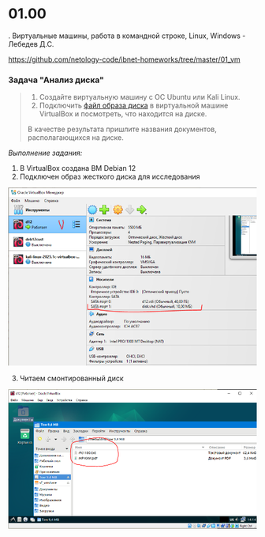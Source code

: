 # 01.00
. Виртуальные машины, работа в командной строке, Linux, Windows - Лебедев Д.С.

https://github.com/netology-code/ibnet-homeworks/tree/master/01_vm
### Задача "Анализ диска"
> 1. Создайте виртуальную машину с ОС Ubuntu или Kali Linux.  
> 2. Подключить [файл образа диска](_att/020100/disk.vhd) в виртуальной машине VirtualBox и посмотреть, что находится на диске.  
> 
> В качестве результата пришлите названия документов, располагающихся на диске.

*Выполнение задания:*   

1. В VirtualBox создана ВМ Debian 12
2. Подключен образ жесткого диска для исследования

![](_att/020100/020100-01.png)  

3. Читаем смонтированный диск

![](_att/020100/020100-02.png)  
